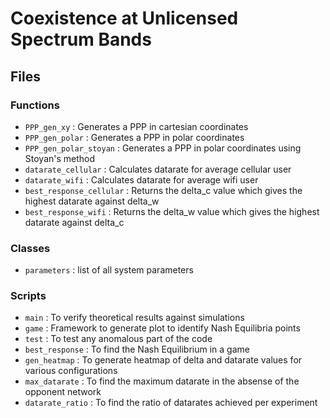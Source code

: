 # Coexistence at Unlicensed Spectrum Bands

## Files

### Functions
* `PPP_gen_xy` : Generates a PPP in cartesian coordinates
* `PPP_gen_polar` : Generates a PPP in polar coordinates
* `PPP_gen_polar_stoyan` : Generates a PPP in polar coordinates using Stoyan's method
* `datarate_cellular` : Calculates datarate for average cellular user
* `datarate_wifi` : Calculates datarate for average wifi user
* `best_response_cellular` : Returns the delta_c value which gives the highest datarate against delta_w
* `best_response_wifi` : Returns the delta_w value which gives the highest datarate against delta_c


### Classes
* `parameters` : list of all system parameters

### Scripts
* `main` : To verify theoretical results against simulations
* `game` : Framework to generate plot to identify Nash Equilibria points
* `test` : To test any anomalous part of the code
* `best_response` : To find the Nash Equilibrium in a game
* `gen_heatmap` : To generate heatmap of delta and datarate values for various configurations
* `max_datarate` : To find the maximum datarate in the absense of the opponent network
* `datarate_ratio` : To find the ratio of datarates achieved per experiment
